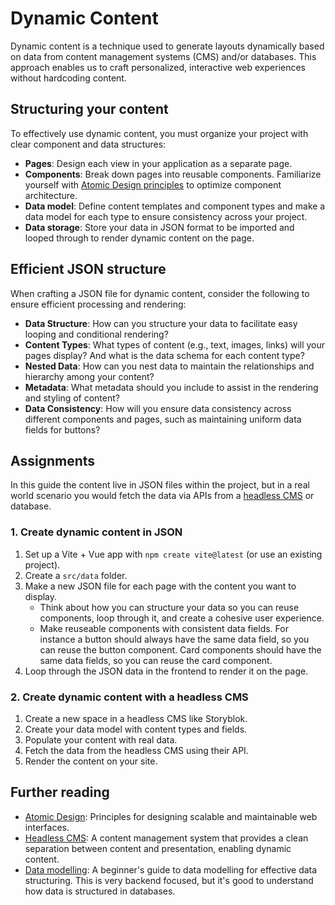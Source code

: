 # Dynamic Content

Dynamic content is a technique used to generate layouts dynamically based on data from content management systems (CMS) and/or databases. This approach enables us to craft personalized, interactive web experiences without hardcoding content.

## Structuring your content

To effectively use dynamic content, you must organize your project with clear component and data structures:

- **Pages**: Design each view in your application as a separate page.
- **Components**: Break down pages into reusable components. Familiarize yourself with [Atomic Design principles](https://atomicdesign.bradfrost.com/chapter-2/) to optimize component architecture.
- **Data model**: Define content templates and component types and make a data model for each type to ensure consistency across your project.
- **Data storage**: Store your data in JSON format to be imported and looped through to render dynamic content on the page.

## Efficient JSON structure

When crafting a JSON file for dynamic content, consider the following to ensure efficient processing and rendering:

- **Data Structure**: How can you structure your data to facilitate easy looping and conditional rendering?
- **Content Types**: What types of content (e.g., text, images, links) will your pages display? And what is the data schema for each content type?
- **Nested Data**: How can you nest data to maintain the relationships and hierarchy among your content?
- **Metadata**: What metadata should you include to assist in the rendering and styling of content?
- **Data Consistency**: How will you ensure data consistency across different components and pages, such as maintaining uniform data fields for buttons?

## Assignments

In this guide the content live in JSON files within the project, but in a real world scenario you would fetch the data via APIs from a [headless CMS](https://www.sanity.io/headless-cms) or database.

### 1. Create dynamic content in JSON

1. Set up a Vite + Vue app with `npm create vite@latest` (or use an existing project).
2. Create a `src/data` folder.
3. Make a new JSON file for each page with the content you want to display.
    - Think about how you can structure your data so you can reuse components, loop through it, and create a cohesive user experience.
    - Make reuseable components with consistent data fields. For instance a button should always have the same data field, so you can reuse the button component. Card components should have the same data fields, so you can reuse the card component.
4. Loop through the JSON data in the frontend to render it on the page.

### 2. Create dynamic content with a headless CMS

1. Create a new space in a headless CMS like Storyblok.
2. Create your data model with content types and fields.
3. Populate your content with real data.
4. Fetch the data from the headless CMS using their API.
5. Render the content on your site.

## Further reading

- [Atomic Design](https://atomicdesign.bradfrost.com/chapter-2/): Principles for designing scalable and maintainable web interfaces.
- [Headless CMS](https://www.sanity.io/headless-cms): A content management system that provides a clean separation between content and presentation, enabling dynamic content.
- [Data modelling](https://www.thedataschool.com.au/john-lyu/data-modeling-101-a-beginners-guide-to-success/): A beginner's guide to data modelling for effective data structuring. This is very backend focused, but it's good to understand how data is structured in databases.
